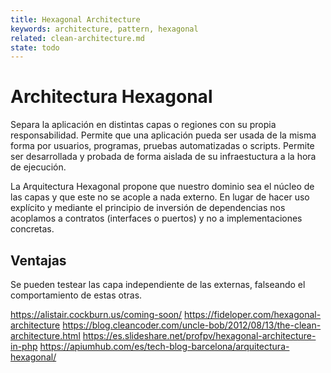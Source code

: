 ```yaml
---
title: Hexagonal Architecture
keywords: architecture, pattern, hexagonal
related: clean-architecture.md
state: todo
---
```


# Architectura Hexagonal

Separa la aplicación en distintas capas o regiones con su propia responsabilidad.
Permite que una aplicación pueda ser usada de la misma forma por usuarios, programas, pruebas automatizadas o scripts.
Permite ser desarrollada y probada de forma aislada de su infraestuctura a la hora de ejecución.

La Arquitectura Hexagonal propone que nuestro dominio sea el núcleo de las capas y que este no se acople a nada externo. En lugar de hacer uso explícito y mediante el principio de inversión de dependencias nos acoplamos a contratos (interfaces o puertos) y no a implementaciones concretas.

## Ventajas
Se pueden testear las capa independiente de las externas, falseando el comportamiento de estas otras.


https://alistair.cockburn.us/coming-soon/
https://fideloper.com/hexagonal-architecture
https://blog.cleancoder.com/uncle-bob/2012/08/13/the-clean-architecture.html
https://es.slideshare.net/profpv/hexagonal-architecture-in-php
https://apiumhub.com/es/tech-blog-barcelona/arquitectura-hexagonal/